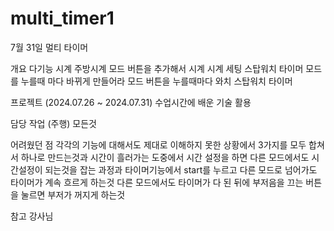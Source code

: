 # multi_timer1
7월 31일 멀티 타이머

개요
다기능 시계 주방시계 모드 버튼을 추가해서 
시계 시계 세팅 스탑워치 타이머 모드를 누를때 마다 바뀌게  만들어라
모드 버튼을 누를때마다 
와치
스탑워치 
타이머

프로젝트 (2024.07.26 ~ 2024.07.31)
수업시간에 배운 기술 활용

담당 작업 (주행)
모든것

어려웠던 점
각각의 기능에 대해서도 제대로 이해하지 못한 상황에서 3가지를 모두 합쳐서 하나로 만드는것과 시간이 흘러가는 도중에서 시간 설정을 하면
다른 모드에서도 시간설정이 되는것을 잡는 과정과 타이머기능에서 start를 누르고 다른 모드로 넘어가도 타이머가 계속 흐르게 하는것
다른 모드에서도 타이머가 다 된 뒤에 부저음을 끄는 버튼을 눌르면 부저가 꺼지게 하는것

참고
강사님
